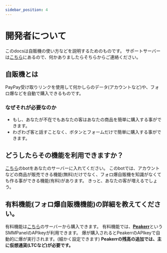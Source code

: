 ```yaml
---
sidebar_position: 4
---
```


# 開発者について

このdocsは自販機の使い方などを説明するためのものです。
サポートサーバーは<a href="https://google.com" target="_blank" rel="noopener noreferrer">こちら</a>にあるので、何かありましたらそちらからご連絡ください。

## 自販機とは

PayPay受け取りリンクを使用して何かしらのデータ(アカウントなど)や、フォロ爆などを自動で購入できるものです。

### なぜそれが必要なのか

- もし、あなたが不在でもあなたの客はあなたの商品を簡単に購入する事ができます。
- わざわざ客と話すことなく、ボタンとフォームだけで簡単に購入する事ができます。

## どうしたらその機能を利用できますか？

<a href="https://google.com" target="_blank" rel="noopener noreferrer">こちら</a>のbotをあなたのサーバーに入れてください。
このbotでは、アカウントなどの商品が販売できる機能(無料)だけでなく、フォロ爆自販機を知識がなくても作る事ができる機能(有料)があります。
きっと、あなたの客が増えるでしょう。

## 有料機能(フォロ爆自販機機能)の詳細を教えてください。

有料機能は<a href="https://google.com" target="_blank" rel="noopener noreferrer">こちら</a>のサーバーから購入できます。
有料機能では、<a href="https://peakerr.com/" target="_blank" rel="noopener noreferrer">**Peakerr**</a>というSMMPanelのAPIkeyが利用できます。
爆が購入されるとPeakerrのAPIkeyで自動的に爆が実行されます。(細かく設定できます)
__**Peakerrの残高の追加では、主に仮想通貨(LTCなど)が必要です。**__
